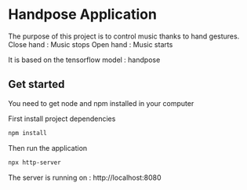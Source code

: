 # Handpose Application

The purpose of this project is to control music thanks to hand gestures. Close hand : Music stops
Open hand : Music starts

It is based on the tensorflow model : handpose

## Get started

You need to get node and npm installed in your computer

First install project dependencies
```bash
npm install
```

Then run the application
```bash
npx http-server
```

The server is running on : http://localhost:8080